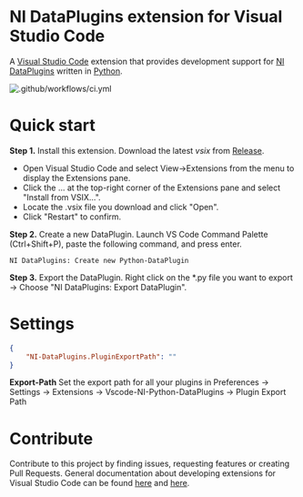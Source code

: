 # NI DataPlugins extension for Visual Studio Code

A [Visual Studio Code](https://code.visualstudio.com/) extension that provides development support for [NI DataPlugins](https://www.ni.com/downloads/dataplugins) written in [Python](https://www.python.org).<br>

![.github/workflows/ci.yml](https://github.com/ni/vscode-ni-python-dataplugins/workflows/.github/workflows/ci.yml/badge.svg)

# Quick start

**Step 1.** Install this extension. Download the latest *vsix* from [Release](https://github.com/jschumme/vscode-ni-python-dataplugins/releases).
- Open Visual Studio Code and select View->Extensions from the menu to display the Extensions pane.
- Click the ... at the top-right corner of the Extensions pane and select "Install from VSIX...".
- Locate the .vsix file you download and click "Open".
- Click "Restart" to confirm.

**Step 2.** Create a new DataPlugin. Launch VS Code Command Palette (Ctrl+Shift+P), paste the following command, and press enter.
```
NI DataPlugins: Create new Python-DataPlugin
```
**Step 3.** Export the DataPlugin. Right click on the \*.py file you want to export -> Choose "NI DataPlugins: Export DataPlugin".

# Settings

```json
{
    "NI-DataPlugins.PluginExportPath": ""
}
```

**Export-Path** Set the export path for all your plugins in Preferences -> Settings -> Extensions -> Vscode-NI-Python-DataPlugins -> Plugin Export Path 

# Contribute

Contribute to this project by finding issues, requesting features or creating Pull Requests. General documentation about developing extensions for Visual Studio Code can be found [here](https://code.visualstudio.com/api) and [here](https://vscode-docs.readthedocs.io/en/stable/extensions/debugging-extensions/).

